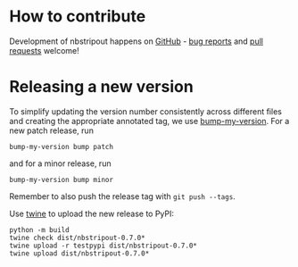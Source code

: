 # How to contribute

Development of nbstripout happens on
[GitHub](https://github.com/kynan/nbstripout) -
[bug reports](https://github.com/kynan/nbstripout/issues) and
[pull requests](https://github.com/kynan/nbstripout/pulls) welcome!

# Releasing a new version

To simplify updating the version number consistently across different files and
creating the appropriate annotated tag, we use
[bump-my-version](https://github.com/callowayproject/bump-my-version). For a new
patch release, run

    bump-my-version bump patch

and for a minor release, run

    bump-my-version bump minor

Remember to also push the release tag with `git push --tags`.

Use [twine](https://twine.readthedocs.io/en/latest/#using-twine) to upload the
new release to PyPI:

    python -m build
    twine check dist/nbstripout-0.7.0*
    twine upload -r testpypi dist/nbstripout-0.7.0*
    twine upload dist/nbstripout-0.7.0*
